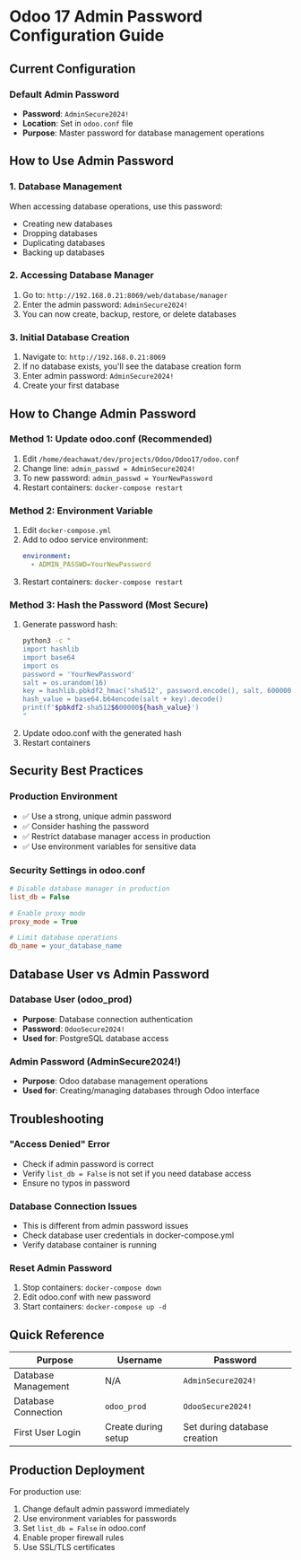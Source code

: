 # Odoo 17 Admin Password Configuration Guide

## Current Configuration

### **Default Admin Password**
- **Password**: `AdminSecure2024!`
- **Location**: Set in `odoo.conf` file
- **Purpose**: Master password for database management operations

## How to Use Admin Password

### **1. Database Management**
When accessing database operations, use this password:
- Creating new databases
- Dropping databases
- Duplicating databases
- Backing up databases

### **2. Accessing Database Manager**
1. Go to: `http://192.168.0.21:8069/web/database/manager`
2. Enter the admin password: `AdminSecure2024!`
3. You can now create, backup, restore, or delete databases

### **3. Initial Database Creation**
1. Navigate to: `http://192.168.0.21:8069`
2. If no database exists, you'll see the database creation form
3. Enter admin password: `AdminSecure2024!`
4. Create your first database

## How to Change Admin Password

### **Method 1: Update odoo.conf (Recommended)**
1. Edit `/home/deachawat/dev/projects/Odoo/Odoo17/odoo.conf`
2. Change line: `admin_passwd = AdminSecure2024!`
3. To new password: `admin_passwd = YourNewPassword`
4. Restart containers: `docker-compose restart`

### **Method 2: Environment Variable**
1. Edit `docker-compose.yml`
2. Add to odoo service environment:
   ```yaml
   environment:
     - ADMIN_PASSWD=YourNewPassword
   ```
3. Restart containers: `docker-compose restart`

### **Method 3: Hash the Password (Most Secure)**
1. Generate password hash:
   ```bash
   python3 -c "
   import hashlib
   import base64
   import os
   password = 'YourNewPassword'
   salt = os.urandom(16)
   key = hashlib.pbkdf2_hmac('sha512', password.encode(), salt, 600000)
   hash_value = base64.b64encode(salt + key).decode()
   print(f'$pbkdf2-sha512$600000${hash_value}')
   "
   ```
2. Update odoo.conf with the generated hash
3. Restart containers

## Security Best Practices

### **Production Environment**
- ✅ Use a strong, unique admin password
- ✅ Consider hashing the password
- ✅ Restrict database manager access in production
- ✅ Use environment variables for sensitive data

### **Security Settings in odoo.conf**
```ini
# Disable database manager in production
list_db = False

# Enable proxy mode
proxy_mode = True

# Limit database operations
db_name = your_database_name
```

## Database User vs Admin Password

### **Database User (odoo_prod)**
- **Purpose**: Database connection authentication
- **Password**: `OdooSecure2024!`
- **Used for**: PostgreSQL database access

### **Admin Password (AdminSecure2024!)**
- **Purpose**: Odoo database management operations
- **Used for**: Creating/managing databases through Odoo interface

## Troubleshooting

### **"Access Denied" Error**
- Check if admin password is correct
- Verify `list_db = False` is not set if you need database access
- Ensure no typos in password

### **Database Connection Issues**
- This is different from admin password issues
- Check database user credentials in docker-compose.yml
- Verify database container is running

### **Reset Admin Password**
1. Stop containers: `docker-compose down`
2. Edit odoo.conf with new password
3. Start containers: `docker-compose up -d`

## Quick Reference

| Purpose | Username | Password |
|---------|----------|----------|
| Database Management | N/A | `AdminSecure2024!` |
| Database Connection | `odoo_prod` | `OdooSecure2024!` |
| First User Login | Create during setup | Set during database creation |

## Production Deployment

For production use:
1. Change default admin password immediately
2. Use environment variables for passwords
3. Set `list_db = False` in odoo.conf
4. Enable proper firewall rules
5. Use SSL/TLS certificates